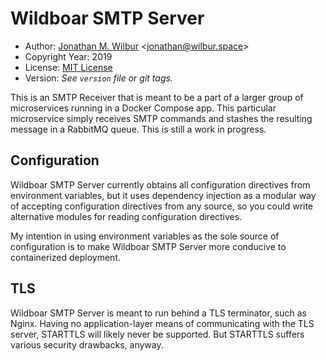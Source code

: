 # Wildboar SMTP Server

* Author: [Jonathan M. Wilbur](https://jonathan.wilbur.space) <[jonathan@wilbur.space](mailto:jonathan@wilbur.space)>
* Copyright Year: 2019
* License: [MIT License](https://mit-license.org/)
* Version: _See `version` file or git tags._

This is an SMTP Receiver that is meant to be a part of a larger group of
microservices running in a Docker Compose app. This particular microservice
simply receives SMTP commands and stashes the resulting message in a
RabbitMQ queue. This is still a work in progress.

## Configuration

Wildboar SMTP Server currently obtains all configuration directives from
environment variables, but it uses dependency injection as a modular way
of accepting configuration directives from any source, so you could write
alternative modules for reading configuration directives.

My intention in using environment variables as the sole source of configuration
is to make Wildboar SMTP Server more conducive to containerized deployment.

## TLS

Wildboar SMTP Server is meant to run behind a TLS terminator, such as Nginx.
Having no application-layer means of communicating with the TLS server,
STARTTLS will likely never be supported. But STARTTLS suffers various security
drawbacks, anyway.